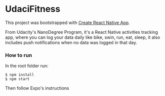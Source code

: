 # UdaciFitness
This project was bootstrapped with [Create React Native App](https://github.com/react-community/create-react-native-app).

From Udacity's NanoDegree Program, it's a React Native activities tracking app, where you can log your data daily like bike, swin, run, eat, sleep, it also includes push notifications when no data was logged in that day.


### How to run

In the root folder run:
```
$ npm install
$ npm start
```
Then follow Expo's instructions

